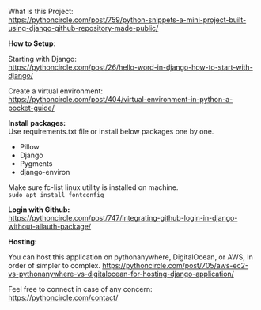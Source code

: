 What is this Project:  
https://pythoncircle.com/post/759/python-snippets-a-mini-project-built-using-django-github-repository-made-public/


**How to Setup**:  

Starting with Django:  
https://pythoncircle.com/post/26/hello-word-in-django-how-to-start-with-django/

Create a virtual environment:  
https://pythoncircle.com/post/404/virtual-environment-in-python-a-pocket-guide/


**Install packages:**  
Use requirements.txt file or install below packages one by one.
- Pillow  
- Django  
- Pygments  
- django-environ

Make sure fc-list linux utility is installed on machine.  
`sudo apt install fontconfig`

**Login with Github:**  
https://pythoncircle.com/post/747/integrating-github-login-in-django-without-allauth-package/


         
**Hosting:**

You can host this application on pythonanywhere, DigitalOcean, or AWS, In order of simpler to complex. 
https://pythoncircle.com/post/705/aws-ec2-vs-pythonanywhere-vs-digitalocean-for-hosting-django-application/


Feel free to connect in case of any concern:   
https://pythoncircle.com/contact/ 


